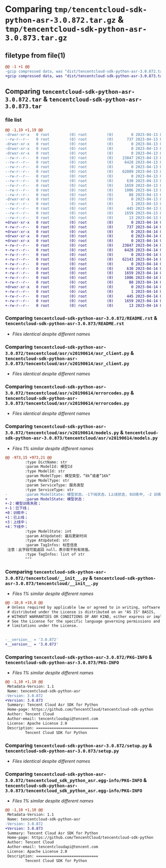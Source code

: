 # Comparing `tmp/tencentcloud-sdk-python-asr-3.0.872.tar.gz` & `tmp/tencentcloud-sdk-python-asr-3.0.873.tar.gz`

## filetype from file(1)

```diff
@@ -1 +1 @@
-gzip compressed data, was "dist/tencentcloud-sdk-python-asr-3.0.872.tar", last modified: Thu Apr 13 00:20:08 2023, max compression
+gzip compressed data, was "dist/tencentcloud-sdk-python-asr-3.0.873.tar", last modified: Fri Apr 14 00:18:53 2023, max compression
```

## Comparing `tencentcloud-sdk-python-asr-3.0.872.tar` & `tencentcloud-sdk-python-asr-3.0.873.tar`

### file list

```diff
@@ -1,19 +1,19 @@
-drwxr-xr-x   0 root         (0) root         (0)        0 2023-04-13 00:20:08.000000 tencentcloud-sdk-python-asr-3.0.872/
--rw-r--r--   0 root         (0) root         (0)      737 2023-04-13 00:20:08.000000 tencentcloud-sdk-python-asr-3.0.872/README.rst
-drwxr-xr-x   0 root         (0) root         (0)        0 2023-04-13 00:20:08.000000 tencentcloud-sdk-python-asr-3.0.872/tencentcloud/
-drwxr-xr-x   0 root         (0) root         (0)        0 2023-04-13 00:20:08.000000 tencentcloud-sdk-python-asr-3.0.872/tencentcloud/asr/
-drwxr-xr-x   0 root         (0) root         (0)        0 2023-04-13 00:20:08.000000 tencentcloud-sdk-python-asr-3.0.872/tencentcloud/asr/v20190614/
--rw-r--r--   0 root         (0) root         (0)    23847 2023-04-13 00:20:08.000000 tencentcloud-sdk-python-asr-3.0.872/tencentcloud/asr/v20190614/asr_client.py
--rw-r--r--   0 root         (0) root         (0)     6428 2023-04-13 00:20:08.000000 tencentcloud-sdk-python-asr-3.0.872/tencentcloud/asr/v20190614/errorcodes.py
--rw-r--r--   0 root         (0) root         (0)        0 2023-04-13 00:20:08.000000 tencentcloud-sdk-python-asr-3.0.872/tencentcloud/asr/v20190614/__init__.py
--rw-r--r--   0 root         (0) root         (0)    62089 2023-04-13 00:20:08.000000 tencentcloud-sdk-python-asr-3.0.872/tencentcloud/asr/v20190614/models.py
--rw-r--r--   0 root         (0) root         (0)        0 2023-04-13 00:20:08.000000 tencentcloud-sdk-python-asr-3.0.872/tencentcloud/asr/__init__.py
--rw-r--r--   0 root         (0) root         (0)      630 2023-04-13 00:20:08.000000 tencentcloud-sdk-python-asr-3.0.872/tencentcloud/__init__.py
--rw-r--r--   0 root         (0) root         (0)     1659 2023-04-13 00:20:08.000000 tencentcloud-sdk-python-asr-3.0.872/PKG-INFO
--rw-r--r--   0 root         (0) root         (0)     1006 2023-04-13 00:20:08.000000 tencentcloud-sdk-python-asr-3.0.872/setup.py
--rw-r--r--   0 root         (0) root         (0)       88 2023-04-13 00:20:08.000000 tencentcloud-sdk-python-asr-3.0.872/setup.cfg
-drwxr-xr-x   0 root         (0) root         (0)        0 2023-04-13 00:20:08.000000 tencentcloud-sdk-python-asr-3.0.872/tencentcloud_sdk_python_asr.egg-info/
--rw-r--r--   0 root         (0) root         (0)        1 2023-04-13 00:20:08.000000 tencentcloud-sdk-python-asr-3.0.872/tencentcloud_sdk_python_asr.egg-info/dependency_links.txt
--rw-r--r--   0 root         (0) root         (0)      445 2023-04-13 00:20:08.000000 tencentcloud-sdk-python-asr-3.0.872/tencentcloud_sdk_python_asr.egg-info/SOURCES.txt
--rw-r--r--   0 root         (0) root         (0)     1659 2023-04-13 00:20:08.000000 tencentcloud-sdk-python-asr-3.0.872/tencentcloud_sdk_python_asr.egg-info/PKG-INFO
--rw-r--r--   0 root         (0) root         (0)       13 2023-04-13 00:20:08.000000 tencentcloud-sdk-python-asr-3.0.872/tencentcloud_sdk_python_asr.egg-info/top_level.txt
+drwxr-xr-x   0 root         (0) root         (0)        0 2023-04-14 00:18:53.000000 tencentcloud-sdk-python-asr-3.0.873/
+-rw-r--r--   0 root         (0) root         (0)      737 2023-04-14 00:18:53.000000 tencentcloud-sdk-python-asr-3.0.873/README.rst
+drwxr-xr-x   0 root         (0) root         (0)        0 2023-04-14 00:18:53.000000 tencentcloud-sdk-python-asr-3.0.873/tencentcloud/
+drwxr-xr-x   0 root         (0) root         (0)        0 2023-04-14 00:18:53.000000 tencentcloud-sdk-python-asr-3.0.873/tencentcloud/asr/
+drwxr-xr-x   0 root         (0) root         (0)        0 2023-04-14 00:18:53.000000 tencentcloud-sdk-python-asr-3.0.873/tencentcloud/asr/v20190614/
+-rw-r--r--   0 root         (0) root         (0)    23847 2023-04-14 00:18:53.000000 tencentcloud-sdk-python-asr-3.0.873/tencentcloud/asr/v20190614/asr_client.py
+-rw-r--r--   0 root         (0) root         (0)     6428 2023-04-14 00:18:53.000000 tencentcloud-sdk-python-asr-3.0.873/tencentcloud/asr/v20190614/errorcodes.py
+-rw-r--r--   0 root         (0) root         (0)        0 2023-04-14 00:18:53.000000 tencentcloud-sdk-python-asr-3.0.873/tencentcloud/asr/v20190614/__init__.py
+-rw-r--r--   0 root         (0) root         (0)    62143 2023-04-14 00:18:53.000000 tencentcloud-sdk-python-asr-3.0.873/tencentcloud/asr/v20190614/models.py
+-rw-r--r--   0 root         (0) root         (0)        0 2023-04-14 00:18:53.000000 tencentcloud-sdk-python-asr-3.0.873/tencentcloud/asr/__init__.py
+-rw-r--r--   0 root         (0) root         (0)      630 2023-04-14 00:18:53.000000 tencentcloud-sdk-python-asr-3.0.873/tencentcloud/__init__.py
+-rw-r--r--   0 root         (0) root         (0)     1659 2023-04-14 00:18:53.000000 tencentcloud-sdk-python-asr-3.0.873/PKG-INFO
+-rw-r--r--   0 root         (0) root         (0)     1006 2023-04-14 00:18:53.000000 tencentcloud-sdk-python-asr-3.0.873/setup.py
+-rw-r--r--   0 root         (0) root         (0)       88 2023-04-14 00:18:53.000000 tencentcloud-sdk-python-asr-3.0.873/setup.cfg
+drwxr-xr-x   0 root         (0) root         (0)        0 2023-04-14 00:18:53.000000 tencentcloud-sdk-python-asr-3.0.873/tencentcloud_sdk_python_asr.egg-info/
+-rw-r--r--   0 root         (0) root         (0)        1 2023-04-14 00:18:53.000000 tencentcloud-sdk-python-asr-3.0.873/tencentcloud_sdk_python_asr.egg-info/dependency_links.txt
+-rw-r--r--   0 root         (0) root         (0)      445 2023-04-14 00:18:53.000000 tencentcloud-sdk-python-asr-3.0.873/tencentcloud_sdk_python_asr.egg-info/SOURCES.txt
+-rw-r--r--   0 root         (0) root         (0)     1659 2023-04-14 00:18:53.000000 tencentcloud-sdk-python-asr-3.0.873/tencentcloud_sdk_python_asr.egg-info/PKG-INFO
+-rw-r--r--   0 root         (0) root         (0)       13 2023-04-14 00:18:53.000000 tencentcloud-sdk-python-asr-3.0.873/tencentcloud_sdk_python_asr.egg-info/top_level.txt
```

### Comparing `tencentcloud-sdk-python-asr-3.0.872/README.rst` & `tencentcloud-sdk-python-asr-3.0.873/README.rst`

 * *Files identical despite different names*

### Comparing `tencentcloud-sdk-python-asr-3.0.872/tencentcloud/asr/v20190614/asr_client.py` & `tencentcloud-sdk-python-asr-3.0.873/tencentcloud/asr/v20190614/asr_client.py`

 * *Files identical despite different names*

### Comparing `tencentcloud-sdk-python-asr-3.0.872/tencentcloud/asr/v20190614/errorcodes.py` & `tencentcloud-sdk-python-asr-3.0.873/tencentcloud/asr/v20190614/errorcodes.py`

 * *Files identical despite different names*

### Comparing `tencentcloud-sdk-python-asr-3.0.872/tencentcloud/asr/v20190614/models.py` & `tencentcloud-sdk-python-asr-3.0.873/tencentcloud/asr/v20190614/models.py`

 * *Files 1% similar despite different names*

```diff
@@ -973,15 +973,21 @@
         :type DictName: str
         :param ModelId: 模型Id
         :type ModelId: str
         :param ModelType: 模型类型，“8k”或者”16k“
         :type ModelType: str
         :param ServiceType: 服务类型
         :type ServiceType: str
-        :param ModelState: 模型状态，-1下线状态，1上线状态, 0训练中, -2 训练失败
+        :param ModelState: 模型状态：
+-2：模型训练失败；
+-1：已下线；
+0：训练中；
+1：已上线；
+3：上线中；
+4：下线中；
         :type ModelState: int
         :param AtUpdated: 最后更新时间
         :type AtUpdated: str
         :param TagInfos: 标签信息
 注意：此字段可能返回 null，表示取不到有效值。
         :type TagInfos: list of str
         """
```

### Comparing `tencentcloud-sdk-python-asr-3.0.872/tencentcloud/__init__.py` & `tencentcloud-sdk-python-asr-3.0.873/tencentcloud/__init__.py`

 * *Files 1% similar despite different names*

```diff
@@ -10,8 +10,8 @@
 # Unless required by applicable law or agreed to in writing, software
 # distributed under the License is distributed on an "AS IS" BASIS,
 # WITHOUT WARRANTIES OR CONDITIONS OF ANY KIND, either express or implied.
 # See the License for the specific language governing permissions and
 # limitations under the License.
 
 
-__version__ = '3.0.872'
+__version__ = '3.0.873'
```

### Comparing `tencentcloud-sdk-python-asr-3.0.872/PKG-INFO` & `tencentcloud-sdk-python-asr-3.0.873/PKG-INFO`

 * *Files 1% similar despite different names*

```diff
@@ -1,10 +1,10 @@
 Metadata-Version: 1.1
 Name: tencentcloud-sdk-python-asr
-Version: 3.0.872
+Version: 3.0.873
 Summary: Tencent Cloud Asr SDK for Python
 Home-page: https://github.com/TencentCloud/tencentcloud-sdk-python
 Author: Tencent Cloud
 Author-email: tencentcloudapi@tencent.com
 License: Apache License 2.0
 Description: ============================
         Tencent Cloud SDK for Python
```

### Comparing `tencentcloud-sdk-python-asr-3.0.872/setup.py` & `tencentcloud-sdk-python-asr-3.0.873/setup.py`

 * *Files identical despite different names*

### Comparing `tencentcloud-sdk-python-asr-3.0.872/tencentcloud_sdk_python_asr.egg-info/PKG-INFO` & `tencentcloud-sdk-python-asr-3.0.873/tencentcloud_sdk_python_asr.egg-info/PKG-INFO`

 * *Files 1% similar despite different names*

```diff
@@ -1,10 +1,10 @@
 Metadata-Version: 1.1
 Name: tencentcloud-sdk-python-asr
-Version: 3.0.872
+Version: 3.0.873
 Summary: Tencent Cloud Asr SDK for Python
 Home-page: https://github.com/TencentCloud/tencentcloud-sdk-python
 Author: Tencent Cloud
 Author-email: tencentcloudapi@tencent.com
 License: Apache License 2.0
 Description: ============================
         Tencent Cloud SDK for Python
```

